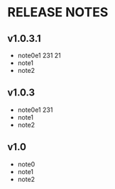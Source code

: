 # RELEASE NOTES

## v1.0.3.1

- note0e1 231  21
- note1
- note2

## v1.0.3

- note0e1 231
- note1
- note2

## v1.0

- note0
- note1
- note2
